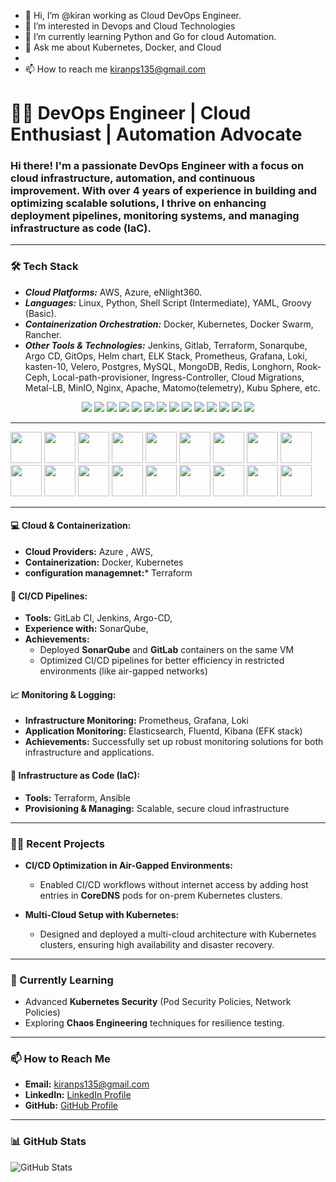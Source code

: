 - 👋 Hi, I’m @kiran working as Cloud DevOps Engineer.
- 👀 I’m interested in Devops and Cloud Technologies
- 🌱 I’m currently learning Python and Go for cloud Automation.
- 💬 Ask me about Kubernetes, Docker, and Cloud
- 
- 📫 How to reach me kiranps135@gmail.com

# 👨‍💻 DevOps Engineer | Cloud Enthusiast | Automation Advocate

### Hi there! I'm a passionate **DevOps Engineer** with a focus on cloud infrastructure, automation, and continuous improvement. With over **4 years of experience** in building and optimizing scalable solutions, I thrive on enhancing deployment pipelines, monitoring systems, and managing infrastructure as code (IaC).

---

### 🛠️ Tech Stack

- ***Cloud Platforms:*** AWS, Azure, eNlight360.
- ***Languages:*** Linux, Python, Shell Script (Intermediate), YAML, Groovy (Basic).
- ***Containerization Orchestration:*** Docker, Kubernetes, Docker Swarm, Rancher.
- ***Other Tools & Technologies:*** Jenkins, Gitlab, Terraform, Sonarqube, Argo CD, GitOps, Helm chart, ELK Stack, Prometheus, Grafana, Loki, kasten-10, Velero, Postgres, MySQL, MongoDB, Redis, Longhorn, Rook-Ceph, Local-path-provisioner,                                          Ingress-Controller, Cloud Migrations, Metal-LB, MinIO, Nginx, Apache, Matomo(telemetry), Kubu Sphere, etc.

<p align="center">
    <img src="https://img.shields.io/badge/ArgoCD-4A4A55?style=for-the-badge&logo=argo&logoColor=#d16044" />
    <img src="https://img.shields.io/badge/Jenkins-D24939?style=for-the-badge&logo=jenkins&logoColor=white" />
    <img src="https://img.shields.io/badge/GitLab-FC6D26?style=for-the-badge&logo=gitlab&logoColor=white" />
    <img src="https://img.shields.io/badge/CI%2FCD-239120?style=for-the-badge&logo=github-actions&logoColor=white" />
    <img src="https://img.shields.io/badge/Terraform-623CE4?style=for-the-badge&logo=terraform&logoColor=white" />
    <img src="https://img.shields.io/badge/Azure-0078D4?style=for-the-badge&logo=microsoft-azure&logoColor=white" />
    <img src="https://img.shields.io/badge/Linux-FCC624?style=for-the-badge&logo=linux&logoColor=black" />
    <img src="https://img.shields.io/badge/Postgres-4169E1?style=for-the-badge&logo=postgresql&logoColor=white" />
    <img src="https://img.shields.io/badge/Ingress%20Controller-0080FF?style=for-the-badge&logo=kubernetes&logoColor=white" />
    <img src="https://img.shields.io/badge/NGINX-009639?style=for-the-badge&logo=nginx&logoColor=white" />
    <img src="https://img.shields.io/badge/Docker-2496ED?style=for-the-badge&logo=docker&logoColor=white" />
    <img src="https://img.shields.io/badge/Kubernetes-326CE5?style=for-the-badge&logo=kubernetes&logoColor=white" />
    <img src="https://img.shields.io/badge/Docker_Swarm-2496ED?style=for-the-badge&logo=docker&logoColor=white" />
    <img src="https://img.shields.io/badge/AWS-232F3E?style=for-the-badge&logo=amazon-aws&logoColor=white" />
</p>

--- 

<p>
<img src="https://cdn.jsdelivr.net/gh/devicons/devicon/icons/linux/linux-original.svg" width="50" height="50" /> 
<img src="https://cdn.jsdelivr.net/gh/devicons/devicon@latest/icons/docker/docker-original-wordmark.svg" width="50" height="50" />  
<img src="https://cdn.jsdelivr.net/gh/devicons/devicon@latest/icons/kubernetes/kubernetes-original.svg" width="50" height="50" />        
<img src="https://cdn.jsdelivr.net/gh/devicons/devicon@latest/icons/argocd/argocd-original.svg" width="50" height="50" />         
<img src="https://cdn.jsdelivr.net/gh/devicons/devicon/icons/jenkins/jenkins-original.svg" width="50" height="50" /> 
<img src="https://cdn.jsdelivr.net/gh/devicons/devicon/icons/gitlab/gitlab-original.svg" width="50" height="50" /> 
<img src="https://cdn.jsdelivr.net/gh/devicons/devicon/icons/terraform/terraform-original.svg" width="50" height="50" />
<img src="https://cdn.jsdelivr.net/gh/devicons/devicon/icons/azure/azure-original.svg" width="50" height="50" /> 
<img src="https://cdn.jsdelivr.net/gh/devicons/devicon@latest/icons/amazonwebservices/amazonwebservices-original-wordmark.svg" width="50" height="50"  />
<img src="https://cdn.jsdelivr.net/gh/devicons/devicon/icons/postgresql/postgresql-original.svg" width="50" height="50" /> 
<img src="https://cdn.jsdelivr.net/gh/devicons/devicon/icons/nginx/nginx-original.svg" width="50" height="50" />
<img src="https://cdn.jsdelivr.net/gh/devicons/devicon@latest/icons/azuredevops/azuredevops-original.svg" width="50" height="50" />
<img src="https://cdn.jsdelivr.net/gh/devicons/devicon@latest/icons/bash/bash-original.svg" width="50" height="50" />
<img src="https://cdn.jsdelivr.net/gh/devicons/devicon@latest/icons/grafana/grafana-original.svg" width="50" height="50" />
<img src="https://cdn.jsdelivr.net/gh/devicons/devicon@latest/icons/helm/helm-original.svg" width="50" height="50" />
<img src="https://cdn.jsdelivr.net/gh/devicons/devicon@latest/icons/prometheus/prometheus-original.svg" width="50" height="50" />
<img src="https://cdn.jsdelivr.net/gh/devicons/devicon@latest/icons/python/python-original.svg" width="50" height="50" />
<img src="https://cdn.jsdelivr.net/gh/devicons/devicon@latest/icons/sonarqube/sonarqube-plain-wordmark.svg" width="50" height="50" />        
</p>

---


#### 💻 **Cloud & Containerization:**
- **Cloud Providers:**  Azure , AWS,
- **Containerization:** Docker, Kubernetes
- **configuration managemnet:*** Terraform

#### 🚀 **CI/CD Pipelines:**
- **Tools:** GitLab CI, Jenkins, Argo-CD, 
- **Experience with:** SonarQube,
- **Achievements:**
  - Deployed **SonarQube** and **GitLab** containers on the same VM
  - Optimized CI/CD pipelines for better efficiency in restricted environments (like air-gapped networks)

#### 📈 **Monitoring & Logging:**
- **Infrastructure Monitoring:** Prometheus, Grafana, Loki
- **Application Monitoring:** Elasticsearch, Fluentd, Kibana (EFK stack)
- **Achievements:** Successfully set up robust monitoring solutions for both infrastructure and applications.

#### 📜 **Infrastructure as Code (IaC):**
- **Tools:** Terraform, Ansible
- **Provisioning & Managing:** Scalable, secure cloud infrastructure

---

### 🧑‍🔧 Recent Projects

- **CI/CD Optimization in Air-Gapped Environments:**
  - Enabled CI/CD workflows without internet access by adding host entries in **CoreDNS** pods for on-prem Kubernetes clusters.

- **Multi-Cloud Setup with Kubernetes:**
  - Designed and deployed a multi-cloud architecture with Kubernetes clusters, ensuring high availability and disaster recovery.

---

### 🌱 Currently Learning

- Advanced **Kubernetes Security** (Pod Security Policies, Network Policies)
- Exploring **Chaos Engineering** techniques for resilience testing.
  
---

### 📫 How to Reach Me

- **Email:** kiranps135@gmail.com
- **LinkedIn:** [LinkedIn Profile](https://www.linkedin.com/kiran-sonawane-b02558215)
- **GitHub:** [GitHub Profile](https://github.com/kiranps135)

---

### 📊 GitHub Stats

![GitHub Stats](https://github-readme-stats.vercel.app/api?username=kiranps135&show_icons=true&theme=radical)









